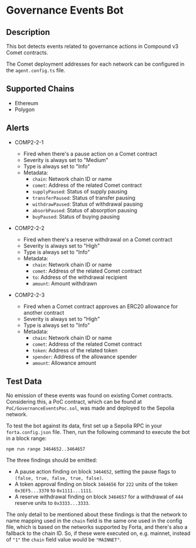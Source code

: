 # Governance Events Bot

## Description

This bot detects events related to governance actions in Compound v3 Comet contracts.

The Comet deployment addresses for each network can be configured in the
`agent.config.ts` file.

## Supported Chains

- Ethereum
- Polygon

## Alerts

- COMP2-2-1
  - Fired when there's a pause action on a Comet contract
  - Severity is always set to "Medium"
  - Type is always set to "Info"
  - Metadata:
    - `chain`: Network chain ID or name
    - `comet`: Address of the related Comet contract
    - `supplyPaused`: Status of supply pausing
    - `transferPaused`: Status of transfer pausing
    - `withdrawPaused`: Status of withdrawal pausing
    - `absorbPaused`: Status of absorption pausing
    - `buyPaused`: Status of buying pausing

- COMP2-2-2
  - Fired when there's a reserve withdrawal on a Comet contract
  - Severity is always set to "High"
  - Type is always set to "Info"
  - Metadata:
    - `chain`: Network chain ID or name
    - `comet`: Address of the related Comet contract
    - `to`: Address of the withdrawal recipient
    - `amount`: Amount withdrawn

- COMP2-2-3
  - Fired when a Comet contract approves an ERC20 allowance for another contract
  - Severity is always set to "High"
  - Type is always set to "Info"
  - Metadata:
    - `chain`: Network chain ID or name
    - `comet`: Address of the related Comet contract
    - `token`: Address of the related token
    - `spender`: Address of the allowance spender
    - `amount`: Allowance amount

## Test Data

No emission of these events was found on existing Comet contracts. Considering
this, a PoC contract, which can be found at `PoC/GovernanceEventsPoc.sol`, was
made and deployed to the Sepolia network.

To test the bot against its data, first set up a Sepolia RPC in your
`forta.config.json` file. Then, run the following command to execute the bot
in a block range:

```
npm run range 3464652..3464657
```

The three findings should be emitted:
* A pause action finding on block `3464652`, setting the pause flags to
  `(false, true, false, true, false)`.
* A token approval finding on block `3464656` for `222` units of the token
  `0x3EF5...3370` to `0x1111...1111`.
* A reserve withdrawal finding on block `3464657` for a withdrawal of `444`
  reserve units to `0x3333...3333`.

The only detail to be mentioned about these findings is that the network
to name mapping used in the `chain` field is the same one used in the config
file, which is based on the networks supported by Forta, and there's also a
fallback to the chain ID. So, if these were executed on, e.g. mainnet, instead
of `"1"` the `chain` field value would be `"MAINNET"`.

